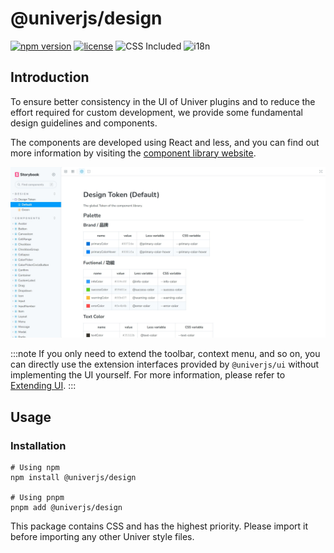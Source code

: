 # @univerjs/design

[![npm version](https://img.shields.io/npm/v/@univerjs/design)](https://npmjs.org/package/@univerjs/design)
[![license](https://img.shields.io/npm/l/@univerjs/design)](https://img.shields.io/npm/l/@univerjs/design)
![CSS Included](https://img.shields.io/badge/CSS_Included-blue?logo=CSS3)
![i18n](https://img.shields.io/badge/zh--CN%20%7C%20en--US-cornflowerblue?label=i18n)

## Introduction

To ensure better consistency in the UI of Univer plugins and to reduce the effort required for custom development, we provide some fundamental design guidelines and components.

The components are developed using React and less, and you can find out more information by visiting the [component library website](https://univer-design.vercel.app).

![](./assets/design.jpeg)

:::note
If you only need to extend the toolbar, context menu, and so on, you can directly use the extension interfaces provided by `@univerjs/ui` without implementing the UI yourself. For more information, please refer to [Extending UI](/en-us/guides/extend/ui).
:::

## Usage

### Installation

```shell
# Using npm
npm install @univerjs/design

# Using pnpm
pnpm add @univerjs/design
```

This package contains CSS and has the highest priority. Please import it before importing any other Univer style files.
